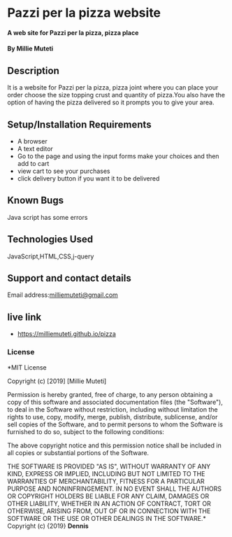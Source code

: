 # Pazzi per la pizza website
#### A web site for Pazzi per la pizza, pizza place
#### By **Millie Muteti**
## Description
It is a website for Pazzi per la pizza, pizza joint where you can place your order choose the size topping crust and quantity of pizza.You also have the option of having the pizza delivered so it prompts you to give your area.
## Setup/Installation Requirements
* A browser
* A text editor
* Go to the page and using the input forms make your choices and then add to cart
* view cart to see your purchases
* click delivery button if you want it to be delivered
## Known Bugs
Java script has some errors
## Technologies Used
JavaScript,HTML,CSS,j-query
## Support and contact details
Email address:milliemuteti@gmail.com
## live link
*  https://milliemuteti.github.io/pizza
 
### License
*MIT License

Copyright (c) [2019] [Millie Muteti]

Permission is hereby granted, free of charge, to any person obtaining a copy
of this software and associated documentation files (the "Software"), to deal
in the Software without restriction, including without limitation the rights
to use, copy, modify, merge, publish, distribute, sublicense, and/or sell
copies of the Software, and to permit persons to whom the Software is
furnished to do so, subject to the following conditions:

The above copyright notice and this permission notice shall be included in all
copies or substantial portions of the Software.

THE SOFTWARE IS PROVIDED "AS IS", WITHOUT WARRANTY OF ANY KIND, EXPRESS OR
IMPLIED, INCLUDING BUT NOT LIMITED TO THE WARRANTIES OF MERCHANTABILITY,
FITNESS FOR A PARTICULAR PURPOSE AND NONINFRINGEMENT. IN NO EVENT SHALL THE
AUTHORS OR COPYRIGHT HOLDERS BE LIABLE FOR ANY CLAIM, DAMAGES OR OTHER
LIABILITY, WHETHER IN AN ACTION OF CONTRACT, TORT OR OTHERWISE, ARISING FROM,
OUT OF OR IN CONNECTION WITH THE SOFTWARE OR THE USE OR OTHER DEALINGS IN THE
SOFTWARE.*
Copyright (c) {2019} **Dennis**
